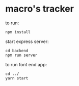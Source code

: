 # macro's tracker

to run:

```
npm install
```

start express server:

```
cd backend
npm run server
```
to run font end app:

```
cd ../
yarn start
```
